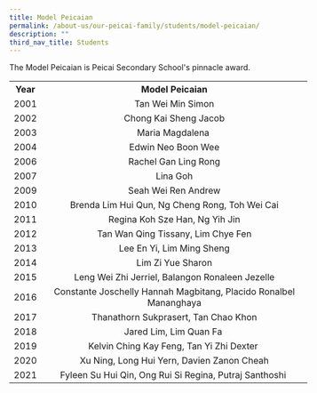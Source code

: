 ```yaml
---
title: Model Peicaian
permalink: /about-us/our-peicai-family/students/model-peicaian/
description: ""
third_nav_title: Students
---
```

<p>The Model Peicaian is Peicai Secondary School's pinnacle award.</p>
<table style="width: 537px; margin-left: auto; margin-right: auto;">
<tbody>
<tr>
<th style="width: 39.8281px;">Year</th>
<th style="width: 481.172px; text-align: center;">Model Peicaian</th>
</tr>
<tr>
<td style="text-align: center; width: 39.8281px;">2001</td>
<td style="text-align: center; width: 481.172px;">Tan Wei Min Simon</td>
</tr>
<tr>
<td style="text-align: center; width: 39.8281px;">2002</td>
<td style="text-align: center; width: 481.172px;">Chong Kai Sheng Jacob</td>
</tr>
<tr>
<td style="text-align: center; width: 39.8281px;">2003</td>
<td style="text-align: center; width: 481.172px;">Maria Magdalena&nbsp;</td>
</tr>
<tr>
<td style="text-align: center; width: 39.8281px;">2004</td>
<td style="text-align: center; width: 481.172px;">Edwin Neo Boon Wee</td>
</tr>
<tr>
<td style="text-align: center; width: 39.8281px;">2006</td>
<td style="text-align: center; width: 481.172px;">Rachel Gan Ling Rong</td>
</tr>
<tr>
<td style="text-align: center; width: 39.8281px;">2007</td>
<td style="text-align: center; width: 481.172px;">Lina Goh</td>
</tr>
<tr>
<td style="text-align: center; width: 39.8281px;">2009</td>
<td style="text-align: center; width: 481.172px;">&nbsp;Seah Wei Ren Andrew&nbsp;</td>
</tr>
<tr>
<td style="text-align: center; width: 39.8281px;">2010</td>
<td style="text-align: center; width: 481.172px;">&nbsp;Brenda Lim Hui Qun, Ng Cheng Rong, Toh Wei Cai&nbsp;</td>
</tr>
<tr>
<td style="text-align: center; width: 39.8281px;">2011</td>
<td style="text-align: center; width: 481.172px;">Regina Koh Sze Han, Ng Yih Jin</td>
</tr>
<tr>
<td style="text-align: center; width: 39.8281px;">2012</td>
<td style="text-align: center; width: 481.172px;">Tan Wan Qing Tissany, Lim Chye Fen</td>
</tr>
<tr>
<td style="text-align: center; width: 39.8281px;">2013</td>
<td style="text-align: center; width: 481.172px;">Lee En Yi, Lim Ming Sheng</td>
</tr>
<tr>
<td style="text-align: center; width: 39.8281px;">2014</td>
<td style="text-align: center; width: 481.172px;">Lim Zi Yue Sharon</td>
</tr>
<tr>
<td style="text-align: center; width: 39.8281px;">2015</td>
<td style="text-align: center; width: 481.172px;">Leng Wei Zhi Jerriel, Balangon Ronaleen Jezelle</td>
</tr>
<tr>
<td style="text-align: center; width: 39.8281px;">2016</td>
<td style="text-align: center; width: 481.172px;">Constante Joschelly Hannah Magbitang, Placido Ronalbel Mananghaya</td>
</tr>
<tr>
<td style="text-align: center; width: 39.8281px;">2017</td>
<td style="text-align: center; width: 481.172px;">Thanathorn Sukprasert, Tan Chao Khon</td>
</tr>
<tr>
<td style="text-align: center; width: 39.8281px;">2018</td>
<td style="text-align: center; width: 481.172px;">Jared Lim, Lim Quan Fa&nbsp;</td>
</tr>
<tr>
<td style="text-align: center; width: 39.8281px;">2019</td>
<td style="text-align: center; width: 481.172px;">Kelvin Ching Kay Feng, Tan Yi Zhi Dexter&nbsp;</td>
</tr>
<tr>
<td style="text-align: center; width: 39.8281px;">2020</td>
<td style="text-align: center; width: 481.172px;">Xu Ning, Long Hui Yern, Davien Zanon Cheah</td>
</tr>
<tr>
<td style="text-align: center; width: 39.8281px;">2021</td>
<td style="text-align: center; width: 481.172px;">Fyleen Su Hui Qin, Ong Rui Si Regina, Putraj Santhoshi&nbsp;</td>
</tr>
</tbody>
</table>
